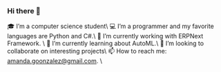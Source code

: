### Hi there 👋
🎓 I’m a computer science student\\
💻 I’m a programmer and my favorite languages are Python and C#.\\
🔭 I’m currently working with ERPNext Framework. \\
🌱 I’m currently learning about AutoML.\\
👯 I’m looking to collaborate on interesting projects\\
📫 How to reach me: amanda.goonzalez@gmail.com. \\
<!--
**amyGB99/amyGB99** is a ✨ _special_ ✨ repository because its `README.md` (this file) appears on your GitHub profile.

Here are some ideas to get you started:

🔭 I’m currently working on ERPNext Framework 
🌱 I’m currently learning about AutoML
- 👯 I’m looking to collaborate on ...
- 🤔 I’m looking for help with ...
- 💬 Ask me about ...
📫 How to reach me: amanda.goonzalez@gmail.com 
- 😄 Pronouns: ...
- ⚡ Fun fact: ...
-->
